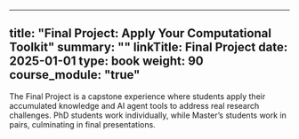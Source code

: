 ---
title: "Final Project: Apply Your Computational Toolkit"
summary: ""
linkTitle: Final Project
date: 2025-01-01
type: book
weight: 90
course_module: "true"
 ---
 
The Final Project is a capstone experience where students apply their accumulated knowledge and AI agent tools to address real research challenges. PhD students work individually, while Master’s students work in pairs, culminating in final presentations.